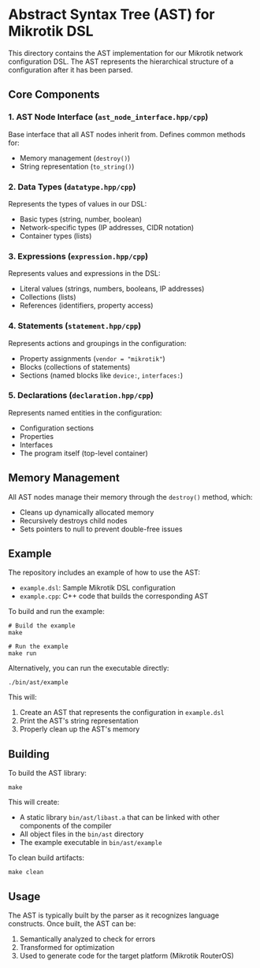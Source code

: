 # Abstract Syntax Tree (AST) for Mikrotik DSL

This directory contains the AST implementation for our Mikrotik network configuration DSL. The AST represents the hierarchical structure of a configuration after it has been parsed.

## Core Components

### 1. AST Node Interface (`ast_node_interface.hpp/cpp`)

Base interface that all AST nodes inherit from. Defines common methods for:
- Memory management (`destroy()`)
- String representation (`to_string()`)

### 2. Data Types (`datatype.hpp/cpp`)

Represents the types of values in our DSL:
- Basic types (string, number, boolean)
- Network-specific types (IP addresses, CIDR notation)
- Container types (lists)

### 3. Expressions (`expression.hpp/cpp`)

Represents values and expressions in the DSL:
- Literal values (strings, numbers, booleans, IP addresses)
- Collections (lists)
- References (identifiers, property access)

### 4. Statements (`statement.hpp/cpp`)

Represents actions and groupings in the configuration:
- Property assignments (`vendor = "mikrotik"`)
- Blocks (collections of statements)
- Sections (named blocks like `device:`, `interfaces:`)

### 5. Declarations (`declaration.hpp/cpp`)

Represents named entities in the configuration:
- Configuration sections
- Properties
- Interfaces
- The program itself (top-level container)

## Memory Management

All AST nodes manage their memory through the `destroy()` method, which:
- Cleans up dynamically allocated memory
- Recursively destroys child nodes
- Sets pointers to null to prevent double-free issues

## Example

The repository includes an example of how to use the AST:

- `example.dsl`: Sample Mikrotik DSL configuration
- `example.cpp`: C++ code that builds the corresponding AST
  
To build and run the example:

```
# Build the example
make

# Run the example
make run
```

Alternatively, you can run the executable directly:

```
./bin/ast/example
```

This will:
1. Create an AST that represents the configuration in `example.dsl`
2. Print the AST's string representation
3. Properly clean up the AST's memory

## Building

To build the AST library:

```
make
```

This will create:
- A static library `bin/ast/libast.a` that can be linked with other components of the compiler
- All object files in the `bin/ast` directory
- The example executable in `bin/ast/example`

To clean build artifacts:

```
make clean
```

## Usage

The AST is typically built by the parser as it recognizes language constructs. Once built, the AST can be:
1. Semantically analyzed to check for errors
2. Transformed for optimization
3. Used to generate code for the target platform (Mikrotik RouterOS) 